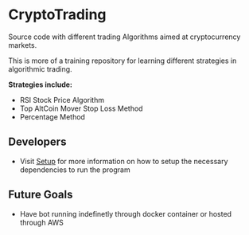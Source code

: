 # CryptoTrading
Source code with different trading Algorithms aimed at cryptocurrency markets.

This is more of a training repository for learning different strategies in algorithmic trading.

**Strategies include:**
+ RSI Stock Price Algorithm
+ Top AltCoin Mover Stop Loss Method
+ Percentage Method

## Developers 
- Visit [Setup](docs/dev_resources.md) for more information on how to setup the necessary dependencies to run the program

## Future Goals
- Have bot running indefinetly through docker container or hosted through AWS




